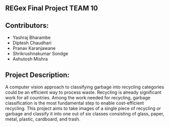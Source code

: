 ## REGex Final Project TEAM 10

## Contributors:
- Yashraj Bharambe
- Diptesh Chaudhari
- Pranav Karanjawane
- Shrikrushnakumar Sondge
- Ashutosh Mishra
 
## Project Description:
A computer vision approach to classifying garbage into recycling categories could be an efficient way to process waste. Recycling is already significant work for all countries. Among the work needed for recycling, garbage classification is the most fundamental step to enable cost-efficient recycling. This project aims to take images of a single piece of recycling or garbage and classify it into one out of six classes consisting of glass, paper, metal, plastic, cardboard, and trash.
